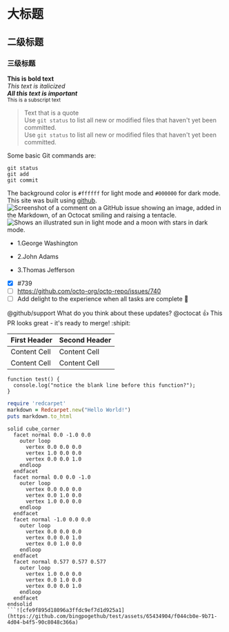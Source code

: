 # 大标题
## 二级标题
### 三级标题
**This is bold text**  
*This text is italicized*  
***All this text is important***  
<sub>This is a subscript text</sub>  
> Text that is a quote  
> Use `git status` to list all new or modified files that haven't yet been committed.  
Use `git status` to list all new or modified files that haven't yet been committed.  

Some basic Git commands are:
```
git status
git add
git commit
```  
The background color is `#ffffff` for light mode and `#000000` for dark mode.  
This site was built using [github](https://pages.github.com/).  
![Screenshot of a comment on a GitHub issue showing an image, added in the Markdown, of an Octocat smiling and raising a tentacle.](https://myoctocat.com/assets/images/base-octocat.svg)  
<picture>
  <source media="(prefers-color-scheme: dark)" srcset="https://user-images.githubusercontent.com/25423296/163456776-7f95b81a-f1ed-45f7-b7ab-8fa810d529fa.png">
  <source media="(prefers-color-scheme: light)" srcset="https://user-images.githubusercontent.com/25423296/163456779-a8556205-d0a5-45e2-ac17-42d089e3c3f8.png">
  <img alt="Shows an illustrated sun in light mode and a moon with stars in dark mode." src="https://user-images.githubusercontent.com/25423296/163456779-a8556205-d0a5-45e2-ac17-42d089e3c3f8.png">
</picture>  

- 1.George Washington
* 2.John Adams
+ 3.Thomas Jefferson  

- [x] #739
- [ ] https://github.com/octo-org/octo-repo/issues/740
- [ ] Add delight to the experience when all tasks are complete :tada:  

@github/support What do you think about these updates?
@octocat :+1: This PR looks great - it's ready to merge! :shipit:


| First Header  | Second Header |
| ------------- | ------------- |
| Content Cell  | Content Cell  |
| Content Cell  | Content Cell  |

```
function test() {
  console.log("notice the blank line before this function?");
}
```

```ruby
require 'redcarpet'
markdown = Redcarpet.new("Hello World!")
puts markdown.to_html
```

```stl
solid cube_corner
  facet normal 0.0 -1.0 0.0
    outer loop
      vertex 0.0 0.0 0.0
      vertex 1.0 0.0 0.0
      vertex 0.0 0.0 1.0
    endloop
  endfacet
  facet normal 0.0 0.0 -1.0
    outer loop
      vertex 0.0 0.0 0.0
      vertex 0.0 1.0 0.0
      vertex 1.0 0.0 0.0
    endloop
  endfacet
  facet normal -1.0 0.0 0.0
    outer loop
      vertex 0.0 0.0 0.0
      vertex 0.0 0.0 1.0
      vertex 0.0 1.0 0.0
    endloop
  endfacet
  facet normal 0.577 0.577 0.577
    outer loop
      vertex 1.0 0.0 0.0
      vertex 0.0 1.0 0.0
      vertex 0.0 0.0 1.0
    endloop
  endfacet
endsolid
```![cfe9f895d18096a3ffdc9ef7d1d925a1](https://github.com/bingpogethub/test/assets/65434904/f044cb0e-9b71-4d04-b4f5-90c8048c366a)

